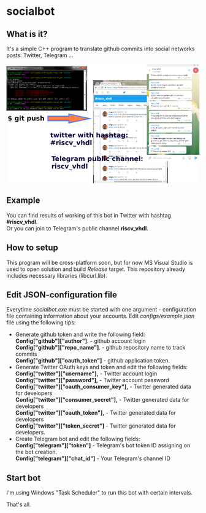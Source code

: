 socialbot
=====================

## What is it?
It's a simple C++ program to translate github commits into social networks posts: Twitter, Telegram ...

![demo1](docs/pics/01.png)

## Example

You can find results of working of this bot in Twitter with hashtag **#riscv_vhdl**.  
Or you can join to Telegram's public channel **riscv_vhdl**.

## How to setup

This program will be cross-platform soon, but for now MS Visual Studio is used to open solution and build 
*Release* target. This repository already includes necessary libraries (libcurl.lib).

## Edit JSON-configuration file

Everytime *socialbot.exe* must be started with one argument - configuration
file containing information about your accounts. Edit *configs/example.json* file
using the following tips:

  - Generate github token and write the following field:  
    **Config["github"]["author"]**. - github account login  
    **Config["github"]["repo_name"]**. - github repository name to track commits  
    **Config["github"]["oauth_token"]** - github application token.
  - Generate Twitter OAuth keys and token and edit the following fields:  
     **Config["twitter"]["username"],** - Twitter account login  
     **Config["twitter"]["password"],** - Twitter account password  
     **Config["twitter"]["oauth_consumer_key"],** - Twitter generated data for developers  
     **Config["twitter"]["consumer_secret"],** - Twitter generated data for developers  
     **Config["twitter"]["oauth_token"],** - Twitter generated data for developers  
     **Config["twitter"]["token_secret"]** - Twitter generated data for developers.
  - Create Telegram bot and edit the following fields:  
     **Config["telegram"]["token"]** - Telegram's bot token ID assigning on the bot creation.  
     **Config["telegram"]["chat_id"]** - Your Telegram's channel ID

## Start bot

I'm using Windows "Task Scheduler" to run this bot with certain intervals.

That's all.




